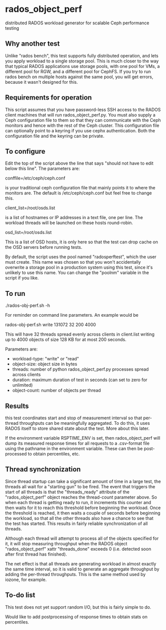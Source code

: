# rados_object_perf
distributed RADOS workload generator for scalable Ceph performance testing

## Why another test

Unlike "rados bench", this test supports fully distributed operation, and lets you apply workload to a single storage pool.  This is much closer to the way that typical RADOS applications use storage pools, with one pool for VMs, a different pool for RGW, and a different pool for CephFS.  If you try to run rados bench on multiple hosts against the same pool, you will get errors, because it wasn't designed for this.

## Requirements for operation

This script assumes that you have password-less SSH access to the RADOS client machines that will run rados_object_perf.py.  You must also supply a Ceph configuration file to them so that they can communicate with the Ceph monitors and hence with the rest of the Ceph cluster.   This configuration file can optionally point to a keyring if you use cephx authentication.   Both the configuration file and the keyring can be private.

## To configure

Edit the top of the script above the line that says
"should not have to edit below this line".  The parameters are:

  conffile=/etc/ceph/ceph.conf

is your traditional ceph configuration file that mainly points it to where the monitors are.  The default is /etc/ceph/ceph.conf but feel free to change this.

  client_list=/root/osds.list

is a list of hostnames or IP addresses in a text file, one per line.  The workload threads will be launched on these hosts round-robin.

  osd_list=/root/osds.list

This is a list of OSD hosts, it is only here so that the test can drop cache on the OSD servers before running tests.

By default, the script uses the pool named "radosperftest", which the user must create.  This name was chosen so that you won't accidentally overwrite a storage pool in a production system using this test, since it's unlikely to use this name.  You can change the "poolnm" variable in the script if you like.

## To run

 ./rados-obj-perf.sh -h

For reminder on command line parameters.  An example would be 

 rados-obj-perf.sh write 131072 32 200 4000

This will have 32 threads spread evenly across clients in client.list writing up to 4000 objects of size 128 KB for at most 200 seconds.

Parameters are:

- workload-type: "write" or "read" 
- object-size: object size in bytes
- threads: number of python rados_object_perf.py processes spread across clients
- duration: maximum duration of test in seconds (can set to zero for unlimited)
- object-count: number of objects per thread

## Results

this test coordinates start and stop of measurement interval so that per-thread throughputs can be meaningfully aggregated.  To do this, it uses RADOS itself to store shared state about the test.  More about this later.  

If the environment variable RSPTIME_ENV is set, then rados_object_perf will dump its measured response times for all requests to a .csv-format file using the pathname in the environment variable.  These can then be post-processed to obtain percentiles, etc.

## Thread synchronization

Since thread startup can take a significant amount of time in a large test, the threads all wait for a "starting gun" to be fired.  The event that triggers the start of all threads is that the "threads_ready" attribute of the "rados_object_perf" object reaches the thread-count parameter above.  So when each thread is getting ready to run, it increments this counter and then waits for it to reach this threshold before beginning the workload.  Once the threshold is reached, it then waits a couple of seconds before beginning the workload, so that all the other threads also have a chance to see that the test has started.  This results in fairly reliable synchronization of all threads.

Although each thread will attempt to process all of the objects specified for 
it, it will stop measuring throughput when the RADOS object "rados_object_perf" xattr "threads_done" exceeds 0 (i.e. detected soon after first thread has finished).   

The net effect is that all threads are generating workload in almost exactly the same time interval, so it is valid to generate an aggregate throughput by adding the per-thread throughputs.  This is the same method used by iozone, for example.

## To-do list

This test does not yet support random I/O, but this is fairly simple to do.

Would like to add postprocessing of response times to obtain stats on percentiles.



